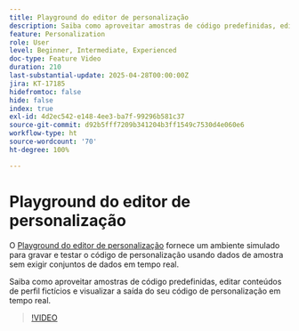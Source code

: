 ```yaml
---
title: Playground do editor de personalização
description: Saiba como aproveitar amostras de código predefinidas, editar conteúdos de perfil fictícios e visualizar a saída do seu código de personalização em tempo real.
feature: Personalization
role: User
level: Beginner, Intermediate, Experienced
doc-type: Feature Video
duration: 210
last-substantial-update: 2025-04-28T00:00:00Z
jira: KT-17185
hidefromtoc: false
hide: false
index: true
exl-id: 4d2ec542-e148-4ee3-ba7f-99296b581c37
source-git-commit: d92b5fff7209b341204b3ff1549c7530d4e060e6
workflow-type: ht
source-wordcount: '70'
ht-degree: 100%

---
```


# Playground do editor de personalização

O [Playground do editor de personalização](https://experienceleague.adobe.com/pt-br/apps/journey-optimizer/ajo-personalization#) fornece um ambiente simulado para gravar e testar o código de personalização usando dados de amostra sem exigir conjuntos de dados em tempo real.

Saiba como aproveitar amostras de código predefinidas, editar conteúdos de perfil fictícios e visualizar a saída do seu código de personalização em tempo real.

>[!VIDEO](https://video.tv.adobe.com/v/3457868/?learn=on&enablevpops)
